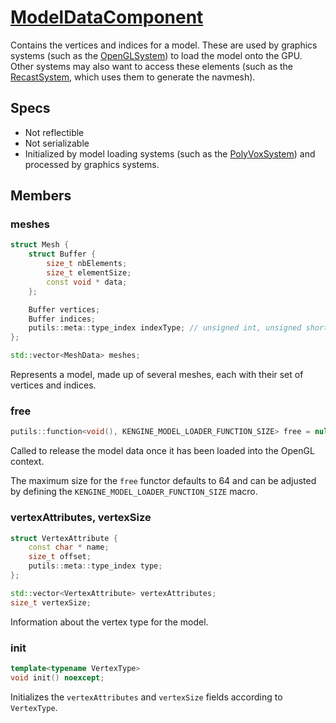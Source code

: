 # [ModelDataComponent](ModelDataComponent.hpp)

Contains the vertices and indices for a model. These are used by graphics systems (such as the [OpenGLSystem](../../systems/opengl/OpenGLSystem.md)) to load the model onto the GPU. Other systems may also want to access these elements (such as the [RecastSystem](../../systems/recast/RecastSystem.md), which uses them to generate the navmesh).

## Specs

* Not reflectible
* Not serializable
* Initialized by model loading systems (such as the [PolyVoxSystem](../../systems/polyvox/PolyVoxSystem.md)) and processed by graphics systems.

## Members

### meshes

```cpp
struct Mesh {
	struct Buffer {
		size_t nbElements;
		size_t elementSize;
		const void * data;
	};

	Buffer vertices;
	Buffer indices;
	putils::meta::type_index indexType; // unsigned int, unsigned short...
};

std::vector<MeshData> meshes;
```

Represents a model, made up of several meshes, each with their set of vertices and indices.

### free

```cpp
putils::function<void(), KENGINE_MODEL_LOADER_FUNCTION_SIZE> free = nullptr;
```

Called to release the model data once it has been loaded into the OpenGL context.

The maximum size for the `free` functor defaults to 64 and can be adjusted by defining the `KENGINE_MODEL_LOADER_FUNCTION_SIZE` macro.

### vertexAttributes, vertexSize

```cpp
struct VertexAttribute {
	const char * name;
	size_t offset;
	putils::meta::type_index type;
};

std::vector<VertexAttribute> vertexAttributes;
size_t vertexSize;
```

Information about the vertex type for the model.

### init

```cpp
template<typename VertexType>
void init() noexcept;
```

Initializes the `vertexAttributes` and `vertexSize` fields according to `VertexType`.